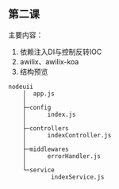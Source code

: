 ## 第二课

主要内容：

1. 依赖注入DI与控制反转IOC
2. awilix、awilix-koa
3. 结构预览
```
nodeuii
    │  app.js
    │
    ├─config
    │      index.js
    │
    ├─controllers
    │      indexController.js
    │
    ├─middlewares
    │      errorHandler.js
    │
    └─service
            indexService.js
```